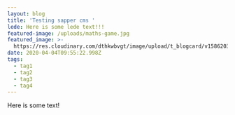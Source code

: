 ```yaml
---
layout: blog
title: 'Testing sapper cms '
lede: Here is some lede text!!!
featured-image: /uploads/maths-game.jpg
featured_image: >-
  https://res.cloudinary.com/dthkwbvgt/image/upload/t_blogcard/v1586203264/small_IMG_20200323_122854_pjtpqz.jpg
date: 2020-04-04T09:55:22.998Z
tags:
  - tag1
  - tag2
  - tag3
  - tag4
---
```


Here is some text!
